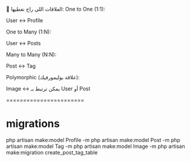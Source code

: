 🎯 العلاقات اللي راح نغطيها:
One to One (1:1):

User ↔ Profile

One to Many (1:N):

User ↔ Posts

Many to Many (N:N):

Post ↔ Tag

Polymorphic (علاقة بوليمورفيك):

Image ↔ يمكن ترتبط بـ User أو Post

=======================

# migrations
php artisan make:model Profile -m
php artisan make:model Post -m
php artisan make:model Tag -m
php artisan make:model Image -m
php artisan make:migration create_post_tag_table
